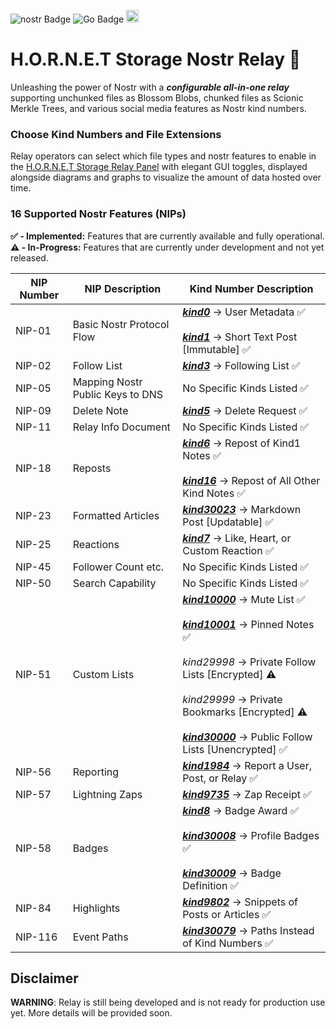 ![nostr Badge](https://img.shields.io/badge/nostr-8e30eb?style=flat) ![Go Badge](https://img.shields.io/badge/Go-00ADD8?logo=go&logoColor=white) <img src="https://static.wixstatic.com/media/e9326a_3823e7e6a7e14488954bb312d11636da~mv2.png" height="20">

# H.O.R.N.E.T Storage Nostr Relay 🐝

Unleashing the power of Nostr with a ***configurable all-in-one relay*** supporting unchunked files as Blossom Blobs, chunked files as Scionic Merkle Trees, and various social media features as Nostr kind numbers.

### Choose Kind Numbers and File Extensions
Relay operators can select which file types and nostr features to enable in the [H.O.R.N.E.T Storage Relay Panel](https://github.com/HORNET-Storage/hornet-storage-panel) with elegant GUI toggles, displayed alongside diagrams and graphs to visualize the amount of data hosted over time.

### 16 Supported Nostr Features (NIPs)
**✅ - Implemented:** Features that are currently available and fully operational.  
**⚠️ - In-Progress:** Features that are currently under development and not yet released.

| NIP Number | NIP Description                        | Kind Number Description                                                      |
|------------|------------------------------------|-------------------------------------------------------------------|
| NIP-01     | Basic Nostr Protocol Flow               | [***kind0***](https://github.com/HORNET-Storage/hornet-storage/tree/main/lib/handlers/nostr/kind0) → User Metadata ✅<br><br>[***kind1***](https://github.com/HORNET-Storage/hornet-storage/tree/main/lib/handlers/nostr/kind1) → Short Text Post [Immutable] ✅ |
| NIP-02     | Follow List                        | [***kind3***](https://github.com/HORNET-Storage/hornet-storage/tree/main/lib/handlers/nostr/kind3) → Following List ✅                                         |
| NIP-05     | Mapping Nostr Public Keys to DNS   | No Specific Kinds Listed ✅                                       |
| NIP-09     | Delete Note                        | [***kind5***](https://github.com/HORNET-Storage/hornet-storage/tree/main/lib/handlers/nostr/kind5) → Delete Request ✅                                         |
| NIP-11     | Relay Info Document                | No Specific Kinds Listed ✅                                       |
| NIP-18     | Reposts                            | [***kind6***](https://github.com/HORNET-Storage/hornet-storage/tree/main/lib/handlers/nostr/kind6) → Repost of Kind1 Notes ✅<br><br>[***kind16***](https://github.com/HORNET-Storage/hornet-storage/tree/main/lib/handlers/nostr/kind16) → Repost of All Other Kind Notes ✅ |
| NIP-23     | Formatted Articles                 | [***kind30023***](https://github.com/HORNET-Storage/hornet-storage/tree/main/lib/handlers/nostr/kind30023) → Markdown Post [Updatable] ✅                        |
| NIP-25     | Reactions                          | [***kind7***](https://github.com/HORNET-Storage/hornet-storage/tree/main/lib/handlers/nostr/kind7) → Like, Heart, or Custom Reaction ✅                        |
| NIP-45     | Follower Count etc.                 | No Specific Kinds Listed ✅                                       |
| NIP-50     | Search Capability                  | No Specific Kinds Listed ✅                                       |
| NIP-51     | Custom Lists                       | [***kind10000***](https://github.com/HORNET-Storage/hornet-storage/tree/main/lib/handlers/nostr/kind10000) → Mute List ✅<br><br>[***kind10001***](https://github.com/HORNET-Storage/hornet-storage/tree/main/lib/handlers/nostr/kind10001) → Pinned Notes ✅<br><br>*kind29998* → Private Follow Lists [Encrypted] ⚠️<br><br>*kind29999* → Private Bookmarks [Encrypted] ⚠️<br><br>[***kind30000***](https://github.com/HORNET-Storage/hornet-storage/tree/main/lib/handlers/nostr/kind30000) → Public Follow Lists [Unencrypted] ✅ |
| NIP-56     | Reporting                          | [***kind1984***](https://github.com/HORNET-Storage/hornet-storage/tree/main/lib/handlers/nostr/kind1984) → Report a User, Post, or Relay ✅                       |
| NIP-57     | Lightning Zaps                     | [***kind9735***](https://github.com/HORNET-Storage/hornet-storage/tree/main/lib/handlers/nostr/kind9735) → Zap Receipt ✅                                         |
| NIP-58     | Badges                             | [***kind8***](https://github.com/HORNET-Storage/hornet-storage/tree/main/lib/handlers/nostr/kind8) → Badge Award ✅<br><br>[***kind30008***](https://github.com/HORNET-Storage/hornet-storage/tree/main/lib/handlers/nostr/kind30008) → Profile Badges ✅<br><br>[***kind30009***](https://github.com/HORNET-Storage/hornet-storage/tree/main/lib/handlers/nostr/kind30009) → Badge Definition ✅ |
| NIP-84     | Highlights                         | [***kind9802***](https://github.com/HORNET-Storage/hornet-storage/tree/main/lib/handlers/nostr/kind9802) → Snippets of Posts or Articles ✅                       |
| NIP-116    | Event Paths                        | [***kind30079***](https://github.com/HORNET-Storage/hornet-storage/tree/main/lib/handlers/nostr/kind30079) → Paths Instead of Kind Numbers ✅                     |

## Disclaimer
**WARNING**: Relay is still being developed and is not ready for production use yet. More details will be provided soon.
